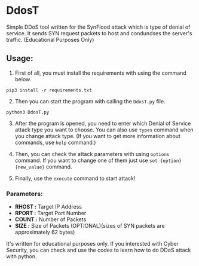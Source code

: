 # DdosT

Simple DDoS tool written for the SynFlood attack which is type of denial of service. It sends SYN request packets to host and condundses the server's traffic. (Educational Purposes Only)


## Usage:

1. First of all, you must install the requirements with using the command below.
```
pip3 install -r requirements.txt
```

2. Then you can start the program with calling the `DdosT.py` file.
```
python3 DdosT.py
```

3. After the program is opened, you need to enter which Denial of Service attack type you want to choose. You can also use `types` command when you change attack type. (If you want to get more information about commands, use `help` command.)

4. Then, you can check the attack parameters with using `options` command. If you want to change one of them just use `set {option} {new_value}` command.

5. Finally, use the `execute` command to start attack!


### Parameters:
- **RHOST :** Target IP Address
- **RPORT :** Target Port Number
- **COUNT :** Number of Packets
- **SIZE :** Size of Packets (OPTIONAL)(sizes of SYN packets are approximately 62 bytes)


It's written for educational purposes only. If you interested with Cyber Security, you can check and use the codes to learn how to do DDoS attack with python.
